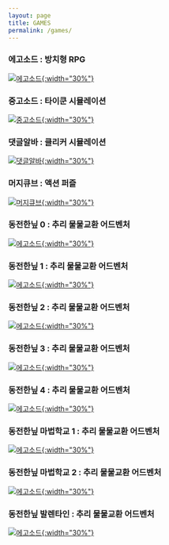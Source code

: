 ```yaml
---
layout: page
title: GAMES
permalink: /games/
---
```


### 에고소드 : 방치형 RPG 
[![에고소드](/assets/img/ego_sword.png){:width="30%"}](https://play.google.com/store/apps/details?id=com.betdon.egosword)

### 중고소드 : 타이쿤 시뮬레이션 
[![중고소드](/assets/img/used_sword.png){:width="30%"}](https://play.google.com/store/apps/details?id=com.magmacube.SwordSeller)

### 댓글알바 : 클리커 시뮬레이션
[![댓글알바](/assets/img/reply_alba.png){:width="30%"}](https://play.google.com/store/apps/details?id=com.betdon.replyalba)

### 머지큐브 : 액션 퍼즐
[![머지큐브](/assets/img/merge_cube.png){:width="30%"}](https://play.google.com/store/apps/details?id=com.MagmaCube.MergeCubeNumbers)

### 동전한닢 0 : 추리 물물교환 어드벤처
[![에고소드](/assets/img/coin_0.png){:width="30%"}](https://play.google.com/store/apps/details?id=com.magmacube.justacoin1)

### 동전한닢 1 : 추리 물물교환 어드벤처
[![에고소드](/assets/img/coin_1.png){:width="30%"}](https://play.google.com/store/apps/details?id=com.magmacube.goldcoin)

### 동전한닢 2 : 추리 물물교환 어드벤처
[![에고소드](/assets/img/coin_2.png){:width="30%"}](https://play.google.com/store/apps/details?id=com.magmacube.justacoin3)

### 동전한닢 3 : 추리 물물교환 어드벤처
[![에고소드](/assets/img/coin_3.png){:width="30%"}](https://play.google.com/store/apps/details?id=com.magmacube.justacoin5)

### 동전한닢 4 : 추리 물물교환 어드벤처
[![에고소드](/assets/img/coin_4.png){:width="30%"}](https://play.google.com/store/apps/details?id=com.magmacube.justacointhepixel4)

### 동전한닢 마법학교 1 : 추리 물물교환 어드벤처
[![에고소드](/assets/img/coin_m1.png){:width="30%"}](https://play.google.com/store/apps/details?id=com.magmacube.justacoin6)

### 동전한닢 마법학교 2 : 추리 물물교환 어드벤처
[![에고소드](/assets/img/coin_m2.png){:width="30%"}](https://play.google.com/store/apps/details?id=com.magmacube.justacoinmagicschool2)

### 동전한닢 발렌타인 : 추리 물물교환 어드벤처
[![에고소드](/assets/img/coin_b.png){:width="30%"}](https://play.google.com/store/apps/details?id=com.magmacube.justacoinvalentine)
